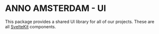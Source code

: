 # ANNO AMSTERDAM - UI

This package provides a shared UI library for all of our projects. These are all [SvelteKit](https://kit.svelte.dev/) components.
